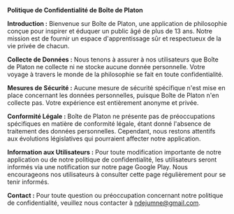 **Politique de Confidentialité de Boîte de Platon**

**Introduction :**
Bienvenue sur Boîte de Platon, une application de philosophie conçue pour inspirer et éduquer un public âgé de plus de 13 ans. Notre mission est de fournir un espace d'apprentissage sûr et respectueux de la vie privée de chacun.

**Collecte de Données :**
Nous tenons à assurer à nos utilisateurs que Boîte de Platon ne collecte ni ne stocke aucune donnée personnelle. Votre voyage à travers le monde de la philosophie se fait en toute confidentialité.

**Mesures de Sécurité :**
Aucune mesure de sécurité spécifique n'est mise en place concernant les données personnelles, puisque Boîte de Platon n'en collecte pas. Votre expérience est entièrement anonyme et privée.

**Conformité Légale :**
Boîte de Platon ne présente pas de préoccupations spécifiques en matière de conformité légale, étant donné l'absence de traitement des données personnelles. Cependant, nous restons attentifs aux évolutions législatives qui pourraient affecter notre application.

**Information aux Utilisateurs :**
Pour toute modification importante de notre application ou de notre politique de confidentialité, les utilisateurs seront informés via une notification sur notre page Google Play. Nous encourageons nos utilisateurs à consulter cette page régulièrement pour se tenir informés.

**Contact :**
Pour toute question ou préoccupation concernant notre politique de confidentialité, veuillez nous contacter à ndejumne@gmail.com.
